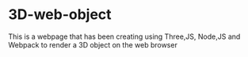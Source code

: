 # 3D-web-object
This is a webpage that has been creating using Three,JS, Node,JS and Webpack to render a 3D object on the web browser
